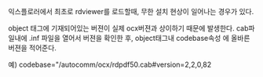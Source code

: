 익스플로러에서 최초로 rdviewer를 로드할때, 
무한 설치 현상이 일어나는 경우가 있다.

object 태그에 기재되어있는 버젼이 실제 ocx버젼과 상이하기 때문에 발생한다.
cab파일내에 .inf 파일을 열어서 버젼을 확인한 후, 
object태그내 codebase속성 에 올바른 버젼을 적어준다.

예) codebase="/autocomm/ocx/rdpdf50.cab#version=2,2,0,82
